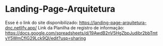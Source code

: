 # Landing-Page-Arquitetura
Esse é o link do site disponibilizado: https://landing-page-arquitetura-dnc.netlify.app/
Link da Planilha de registro de informação: https://docs.google.com/spreadsheets/d/19AwdB2nV5HgZbpJudibr2bbTmtyY5WmCfIG29Lck9QI/edit?usp=sharing
